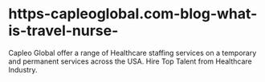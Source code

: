 # https-capleoglobal.com-blog-what-is-travel-nurse-
Capleo Global offer a range of Healthcare staffing services on a temporary and permanent services across the USA. Hire Top Talent from Healthcare Industry.
